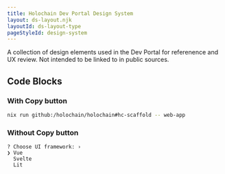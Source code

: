 ```yaml
---
title: Holochain Dev Portal Design System
layout: ds-layout.njk
layoutId: ds-layout-type
pageStyleId: design-system
---
```


A collection of design elements used in the Dev Portal for referenence and UX review. Not intended to be linked to in public sources.

<div class="code-blocks">

## Code Blocks

### With Copy button

```bash
nix run github:/holochain/holochain#hc-scaffold -- web-app
```

### Without Copy button

```text
? Choose UI framework: ›
❯ Vue
  Svelte
  Lit
```

</div>